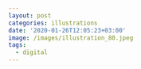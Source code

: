 ```yaml
---
layout: post
categories: illustrations
date: '2020-01-26T12:05:23+03:00'
image: /images/illustration_80.jpeg
tags:
  - digital
---
```

